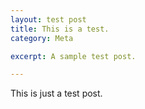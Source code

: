 ```yaml
---
layout: test post
title: This is a test.
category: Meta

excerpt: A sample test post.

---
```


This is just a test post.
